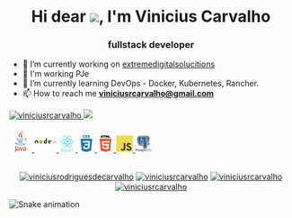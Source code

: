 <h1 align="center">Hi dear <img src="https://raw.githubusercontent.com/kaueMarques/kaueMarques/master/hi.gif" width="30px">, I'm Vinicius Carvalho</h1>
<h3 align="center">fullstack developer</h3>

- 🔭 I’m currently working on [extremedigitalsolucitions](https://www.extremedigital.com.br/eds/)
- 👯 I'm working PJe
- 🌱 I’m currently learning DevOps - Docker, Kubernetes, Rancher.
- 📫 How to reach me **viniciusrcarvalho@gmail.com**


<div>
  <a href="https://github.com/viniciusrcarvalho">
   <img height="180em" src="https://github-readme-stats.vercel.app/api?username=viniciusrcarvalho&show_icons=true&theme=dracula" alt="viniciusrcarvalho"/>
    <img height="180em" src="https://github-readme-stats.vercel.app/api/top-langs/?username=viniciusrcarvalho&layout=compact&langs_count=168&theme=dracula"/>
 </div>

<div style="display: inline_block"><br>
  <img src="https://raw.githubusercontent.com/devicons/devicon/master/icons/java/java-original-wordmark.svg" alt="java" width="40" height="40"/>
  <img src="https://raw.githubusercontent.com/devicons/devicon/master/icons/nodejs/nodejs-original-wordmark.svg" alt="nodejs" width="40" height="40"/>
  <img src="https://raw.githubusercontent.com/devicons/devicon/master/icons/react/react-original-wordmark.svg" alt="react" width="30" height="30"/>
  <img src="https://raw.githubusercontent.com/devicons/devicon/master/icons/css3/css3-plain-wordmark.svg" alt="css3"  width="30" height="30"/>
  <img src="https://raw.githubusercontent.com/devicons/devicon/master/icons/html5/html5-original-wordmark.svg" alt="html5"  width="30" height="30"/>
  <img src="https://raw.githubusercontent.com/devicons/devicon/master/icons/javascript/javascript-original.svg" alt="javascript" width="30" height="30"/>
  <img src="https://raw.githubusercontent.com/devicons/devicon/master/icons/postgresql/postgresql-original-wordmark.svg" alt="postgresql" width="30" height="30"/>
  
</div>
  
  ##

<div align="center">  
  <a href="https://linkedin.com/in/vinicius-rodrigues-de-carvalho-2402192a" target="_blank"><img align="center" src="https://cdn.jsdelivr.net/npm/simple-icons@3.0.1/icons/linkedin.svg" alt="viniciusrodriguesdecarvalho" height="20" width="20" /></a>
  <a href="https://stackoverflow.com/users/15418699/vinicius-rodrigues-de-carvalho" target="blank"><img align="center" src="https://cdn.jsdelivr.net/npm/simple-icons@3.0.1/icons/stackoverflow.svg" alt="viniciusrcarvalho" height="20" width="20" /></a>
  <a href="https://fb.com/profile.php?id=100009043018162" target="_blank"><img align="center" src="https://cdn.jsdelivr.net/npm/simple-icons@3.0.1/icons/facebook.svg" alt="viniciusrcarvalho" height="20" width="20" /></a>
  <a href="https://instagram.com/vinicinn1" target="_blank"><img align="center" src="https://cdn.jsdelivr.net/npm/simple-icons@3.0.1/icons/instagram.svg" alt="viniciusrcarvalho" height="20" width="20" /></a>
  </div>
  

 ![Snake animation](https://github.com/viniciusrcarvalho/blob/output/github-contribution-grid-snake.svg)
